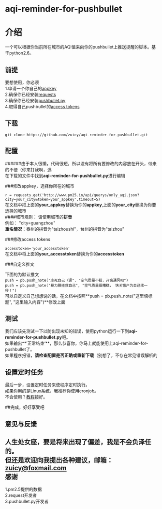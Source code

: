 # aqi-reminder-for-pushbullet  

介绍  
=====
一个可以根据你当前所在城市的AQI值来向你的pushbullet上推送提醒的脚本。基于python2.6。  

前提  
-----------
要想使用，你必须  
1.申请一个你自己的[appkey](http://pm25.in/api_doc)  
2.确保你已经安装[requests](https://pypi.python.org/pypi/requests/2.7.0)  
3.确保你已经安装[pushbullet.py](https://pypi.python.org/pypi/pushbullet.py)  
4.取得自己pushbullet的[access tokens](https://www.pushbullet.com/)  

下载
---------------
```git clone https://github.com/zuicy/aqi-reminder-for-pushbullet.git```  

配置  
-------------
######由于本人很懒，代码很短，所以没有将所有要修改的内容放在开头，带来的不便（你来打我啊，逃    
在下载的文件中找到**aqi-reminder-for-pushbullet.py**进行编辑  


###修改appkey，选择你所在的城市
   
```r = requests.get('http://www.pm25.in/api/querys/only_aqi.json?city=your_city&token=your_appkey',timeout=5)```  
在文档中把上面的**your_appkey**替换为你的**appkey**,上面的**your_city**替换为你要选择的城市  
####城市规则：
请使用城市的**拼音**  
例如： "city=guangzhou"  
**重名情况**：泰州的拼音为"taizhoushi"，台州的拼音为"taizhou"  

###修改access tokens
  
```accesstoken='your_accesstoken'```  
在文档中将上面的**your_accesstoken**替换为你的**accesstoken**

###自定义推文
  
下面的为默认推文  
`push = pb.push_note("冻死自己（误", "空气质量不错，开窗通风吧")`  
`push = pb.push_note("暴力膜拯救自己", "空气质量很糟糕， 快关窗户为自己续一秒！")`  
可以自定义自己想想说的话，在文档中按照**push = pb.push_note("这里填标题", "这里输入内容")**修改上面  

测试
--------------------------
我们应该先测试一下以防出现未知的错误，使用python运行一下到**aqi-reminder-for-pushbullet.py**吧。  
如果输出**’正常结束‘**，那么恭喜你，你马上就能使用上aqi-reminder-for-pushbullet了。  
如果程序报错，**请检查配置是否正确或重新下载**（别想了，不存在常见错误解析的  

设置定时任务
----------------------------
最后一步，设置定时任务来使程序定时执行。  
如果你用的是Linux系统，我推荐你使用cronjob。  
不会使用？[教程](https://linux.cn/article-4924-1.html)接好。  
  
##完成，好好享受吧

意见与反馈
------------------
**人生处女座，要是将来出现了偏差，我是不会负泽任的。**  
**但还是欢迎向我提出各种建议，邮箱：zuicy@foxmail.com**  
感谢
-------------------
1.pm2.5提供的数据  
2.request开发者  
3.pushbullet.py开发者  
